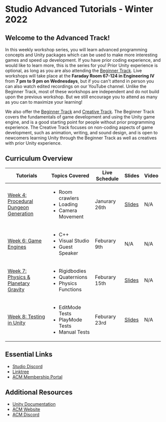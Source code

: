 # Studio Advanced Tutorials - Winter 2022
## Welcome to the Advanced Track!
In this weekly workshop series, you will learn advanced programming concepts and Unity packages which can be used to make more interesting games and speed up development. If you have prior coding experience, and would like to learn more, this is the series for you! Prior Unity experience is optional, as long as you are also attending the [Beginner Track](https://github.com/uclaacm/studio-beginner-tutorials). Live workshops will take place at the **Faraday Room 67-124 in Engineering IV** from **7 pm to 9 pm on Wednesdays**, but if you can't attend in person you can also watch edited recordings on our YouTube channel. Unlike the Beginner Track, most of these workshops are independent and do not build upon the previous workshop. But we still encourage you to attend as many as you can to maximize your learning!

We also offer the [Beginner Track](https://github.com/uclaacm/studio-beginner-tutorials) and [Creative Track](https://github.com/uclaacm/studio-creative-tutorials-f21). The Beginner Track covers the fundamentals of game development and using the Unity game engine, and is a good starting point for people without prior programming experience. The Creative Track focuses on non-coding aspects of game development, such as animation, writing, and sound design, and is open to newcomers learning Unity through the Beginner Track as well as creatives with prior Unity experience.

## Curriculum Overview
| Tutorials | Topics Covered | Live Schedule | Slides | Video |
|-----------|----------------|---------------|--------|-------|
| [Week 4: Procedural Dungeon Generation](https://github.com/uclaacm/studio-advanced-tutorials/tree/main/Procedural%20Dungeon%20Generation) | <ul> <li>Room crawlers</li> <li>Loading</li> <li>Camera Movement</li> </ul> | Janurary 26th | [Slides](https://docs.google.com/presentation/d/1Q8CErGJr2BbkBjhHgSVbsWuXhWHOZdOm/edit?usp=sharing&ouid=111675105352016817985&rtpof=true&sd=true) | N/A |
| [Week 6: Game Engines](https://github.com/uclaacm/studio-advanced-tutorials/tree/main/Game%20Engine%20Fundamentals/Triangular) | <ul> <li>C++</li> <li>Visual Studio</li> <li>Guest Speaker</li> </ul> | Feburary 9th | N/A | N/A |
| [Week 7: Physics & Planetary Gravity](https://github.com/uclaacm/studio-advanced-tutorials/tree/main/Planetary%20Gravity) |<ul><li>Rigidbodies</li><li>Quaternions</li><li>Physics Functions</li></ul>| Feburary 15th | [Slides](https://docs.google.com/presentation/d/1xFKHS2JsiSC1juhpo34JNVo4eWtlOWUp/edit?usp=sharing&ouid=111675105352016817985&rtpof=true&sd=true) | N/A |
| [Week 8: Testing in Unity]() |<ul><li>EditMode Tests</li><li>PlayMode Tests</li><li>Manual Tests</li></ul>| Feburary 23rd | [Slides](https://docs.google.com/presentation/d/1pv0s8S2xIAkYhOTCV0sLQZZK-LTi1PN2YvMBtfL9nK4/edit?usp=sharing) | N/A |

## Essential Links
- [Studio Discord](https://discord.com/invite/bBk2Mcw)
- [Linktree](https://linktr.ee/acmstudio)
- [ACM Membership Portal](https://members.uclaacm.com/)

## Additional Resources
- [Unity Documentation](https://docs.unity3d.com/Manual/index.html)
- [ACM Website](https://www.uclaacm.com/)
- [ACM Discord](https://discord.com/invite/eWmzKsY)
